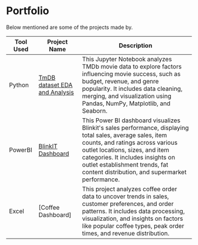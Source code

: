 # Portfolio

Below mentioned are some of the projects made by.

| Tool Used | Project Name | Description |
|----------|----------|----------|
| Python | [TmDB dataset EDA and Analysis](https://github.com/keshav-9636/Portfolio/blob/main/TmDB%20Data%20Analysis%20using%20python.ipynb) | This Jupyter Notebook analyzes TMDb movie data to explore factors influencing movie success, such as budget, revenue, and genre popularity. It includes data cleaning, merging, and visualization using Pandas, NumPy, Matplotlib, and Seaborn. |
| PowerBI | [BlinkIT Dashboard](https://app.powerbi.com/reportEmbed?reportId=f67e54d3-a241-4764-8f65-f24148fedc15&autoAuth=true&ctid=94cae9ea-0b8a-42ae-8bd1-f931240f41de) | This Power BI dashboard visualizes Blinkit's sales performance, displaying total sales, average sales, item counts, and ratings across various outlet locations, sizes, and item categories. It includes insights on outlet establishment trends, fat content distribution, and supermarket performance. |
| Excel | [Coffee Dashboard] | This project analyzes coffee order data to uncover trends in sales, customer preferences, and order patterns. It includes data processing, visualization, and insights on factors like popular coffee types, peak order times, and revenue distribution. |
